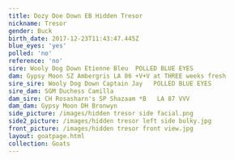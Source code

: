 ```yaml
---
title: Dozy Doe Down EB Hidden Tresor
nickname: Tresor
gender: Buck
birth_date: 2017-12-23T11:43:47.445Z
blue_eyes: 'yes'
polled: 'no'
reference: 'no'
sire: Wooly Dog Down Etienne Bleu  POLLED BLUE EYES
dam: Gypsy Moon SZ Ambergris LA 86 +V+V at THREE weeks fresh
sire_sire: Wooly Dog Down Captain Jay   POLLED BLUE EYES
sire_dam: SGM Duchess Camilla
dam_sire: CH Rosasharn's SP Shazaam *B   LA 87 VVV
dam_dam: Gypsy Moon DH Bronwyn
side_picture: /images/hidden tresor side facial.png
side2_picture: /images/hidden tresor left side bulky.jpg
front_picture: /images/hidden tresor front view.jpg
layout: goatpage.html
collection: Goats
---
```


